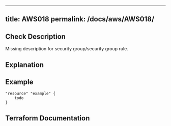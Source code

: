 
---
title: AWS018
permalink: /docs/aws/AWS018/
---


## Check Description

Missing description for security group/security group rule.

## Explanation

## Example

```
"resource" "example" {
	todo
}
```

## Terraform Documentation
